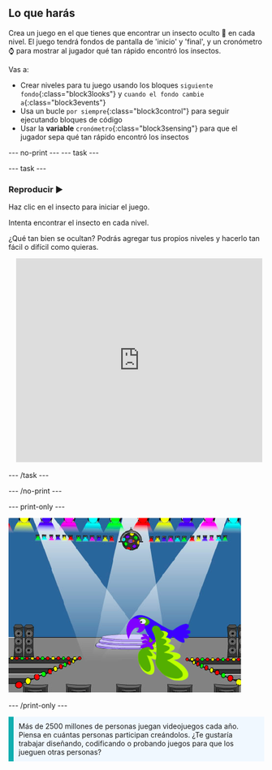 ## Lo que harás

Crea un juego en el que tienes que encontrar un insecto oculto 🐞 en cada nivel. El juego tendrá fondos de pantalla de 'inicio' y 'final', y un cronómetro ⌚ para mostrar al jugador qué tan rápido encontró los insectos.

Vas a:
+ Crear niveles para tu juego usando los bloques `siguiente fondo`{:class="block3looks"} y `cuando el fondo cambie a`{:class="block3events"}
+ Usa un bucle `por siempre`{:class="block3control"} para seguir ejecutando bloques de código
+ Usar la **variable** `cronómetro`{:class="block3sensing"} para que el jugador sepa qué tan rápido encontró los insectos

--- no-print --- --- task ---

--- task ---

### Reproducir ▶️
<div style="display: flex; flex-wrap: wrap">
<div style="flex-basis: 200px; flex-grow: 1">  
Haz clic en el insecto para iniciar el juego.

Intenta encontrar el insecto en cada nivel.

¿Qué tan bien se ocultan? Podrás agregar tus propios niveles y hacerlo tan fácil o difícil como quieras.

</div>
<div class="scratch-preview" style="margin-left: 15px;">
  <iframe allowtransparency="true" width="485" height="402" src="https://scratch.mit.edu/projects/embed/1156707423/?autostart=false" frameborder="0"></iframe>
</div>
</div>

--- /task ---

--- /no-print ---

--- print-only ---

![El proyecto terminado.](images/showcase_static.png)

--- /print-only ---

<p style="border-left: solid; border-width:10px; border-color: #0faeb0; background-color: aliceblue; padding: 10px;">
Más de 2500 millones de personas juegan videojuegos cada año. Piensa en cuántas personas participan creándolos. ¿Te gustaría trabajar diseñando, codificando o probando juegos para que los jueguen otras personas? 
</p>
